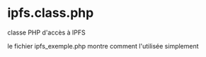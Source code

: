 # ipfs.class.php
classe PHP d'accès à IPFS

le fichier ipfs_exemple.php montre comment l'utilisée simplement
